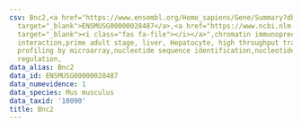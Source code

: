 ```yaml
---
csv: Bnc2,<a href="https://www.ensembl.org/Homo_sapiens/Gene/Summary?db=core;g=ENSMUSG00000028487"
  target="_blank">ENSMUSG00000028487</a>,<a href="https://www.ncbi.nlm.nih.gov/pubmed/23834426"
  target="_blank"><i class="fas fa-file"></i></a>",chromatin immunoprecipitation assay,direct
  interaction,prime adult stage, liver, Hepatocyte, high throughput transcription
  profiling by microarray,nucleotide sequence identification,nucleotide sequence identification,transcriptional
  regulation,
data_alias: Bnc2
data_id: ENSMUSG00000028487
data_numevidence: 1
data_species: Mus musculus
data_taxid: '10090'
title: Bnc2
---
```

